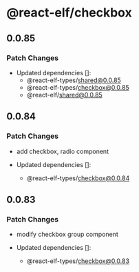 # @react-elf/checkbox

## 0.0.85

### Patch Changes

- Updated dependencies []:
  - @react-elf-types/shared@0.0.85
  - @react-elf-types/checkbox@0.0.85
  - @react-elf/shared@0.0.85

## 0.0.84

### Patch Changes

- add checkbox, radio component

- Updated dependencies []:
  - @react-elf-types/checkbox@0.0.84

## 0.0.83

### Patch Changes

- modify checkbox group component

- Updated dependencies []:
  - @react-elf-types/checkbox@0.0.83
